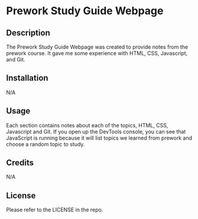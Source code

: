# Prework Study Guide Webpage

## Description

The Prework Study Guide Webpage was created to provide notes from the prework course. It gave me some experience with HTML, CSS, Javascript, and Git.

## Installation

N/A

## Usage

Each section contains notes about each of the topics, HTML, CSS, Javascript and Git. If you open up the DevTools console, you can see that JavaScript is running because it will list topics we learned from prework and choose a random topic to study.

## Credits

N/A

## License

Please refer to the LICENSE in the repo.
